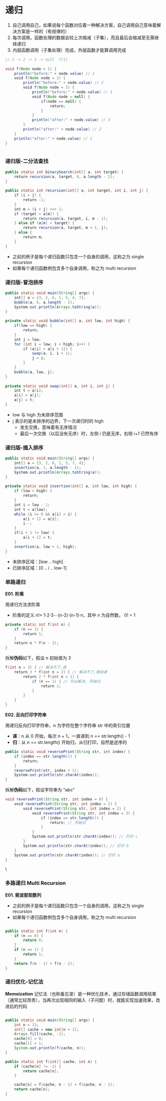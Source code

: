 # 递归

1. 自己调用自己，如果说每个函数对应着一种解决方案，自己调用自己意味着解决方案是一样的（有规律的）
2. 每次调用，函数处理的数据会较上次缩减（子集），而且最后会缩减至无需继续递归
3. 内层函数调用（子集处理）完成，外层函数才能算调用完成

```java
// 1 -> 2 -> 3 -> null  f(1)
​
void f(Node node = 1) {
    println("before:" + node.value) // 1
    void f(Node node = 2) {
        println("before:" + node.value) // 2
        void f(Node node = 3) {
            println("before:" + node.value) // 3
            void f(Node node = null) {
                if(node == null) {
                    return;
                }
            }
            println("after:" + node.value) // 3
        }
        println("after:" + node.value) // 2
    }
    println("after:" + node.value) // 1
}
```

<figure><img src="../.gitbook/assets/截屏2023-07-25 12.58.33.png" alt=""><figcaption></figcaption></figure>

### 递归版-二分法查找

```java
public static int binarySearch(int[] a, int target) {
    return recursion(a, target, 0, a.length - 1);
}
​
public static int recursion(int[] a, int target, int i, int j) {
    if (i > j) {
        return -1;
    }
    int m = (i + j) >>> 1;
    if (target < a[m]) {
        return recursion(a, target, i, m - 1);
    } else if (a[m] < target) {
        return recursion(a, target, m + 1, j);
    } else {
        return m;
    }
}
```

* 之前的例子是每个递归函数只包含一个自身的调用，这称之为 single recursion
* 如果每个递归函数例包含多个自身调用，称之为 multi recursion

### 递归版-冒泡排序

```java
public static void main(String[] args) {
    int[] a = {3, 2, 6, 1, 5, 4, 7};
    bubble(a, 0, a.length - 1);
    System.out.println(Arrays.toString(a));
}
​
private static void bubble(int[] a, int low, int high) {
    if(low == high) {
        return;
    }
    int j = low;
    for (int i = low; i < high; i++) {
        if (a[i] > a[i + 1]) {
            swap(a, i, i + 1);
            j = i;
        }
    }
    bubble(a, low, j);
}
​
private static void swap(int[] a, int i, int j) {
    int t = a[i];
    a[i] = a[j];
    a[j] = t;
}
```

* low 与 high 为未排序范围
* j 表示的是未排序的边界，下一次递归时的 high
  * 发生交换，意味着有无序情况
  * 最后一次交换（以后没有无序）时，左侧 i 仍是无序，右侧 i+1 已然有序

### 递归版-插入排序

```java
public static void main(String[] args) {
    int[] a = {3, 2, 6, 1, 5, 7, 4};
    insertion(a, 1, a.length - 1);
    System.out.println(Arrays.toString(a));
}
​
private static void insertion(int[] a, int low, int high) {
    if (low > high) {
        return;
    }
    int i = low - 1;
    int t = a[low];
    while (i >= 0 && a[i] > i) {
        a[i + 1] = a[i];
        i--;
    }
    if(i + 1 != low) {
        a[i + 1] = t;
    }    
    insertion(a, low + 1, high);
}
```

* 未排序区域：\[low .. high]
* 已排序区域：\[0 .. i .. low-1]

### 单路递归

**E01. 阶乘**

用递归方法求阶乘

* 阶乘的定义 n!= 1⋅2⋅3⋯(n-2)⋅(n-1)⋅n，其中 n 为自然数， 0! = 1

```java
private static int f(int n) {
    if (n == 1) {
        return 1;
    }
    return n * f(n - 1);
}
```

拆解**伪码**如下，假设 n 初始值为 3

```java
f(int n = 3) { // 解决不了,递
    return 3 * f(int n = 2) { // 解决不了,继续递
        return 2 * f(int n = 1) {
            if (n == 1) { // 可以解决, 开始归
                return 1;
            }
        }
    }
}
```

**E02. 反向打印字符串**

用递归反向打印字符串，n 为字符在整个字符串 str 中的索引位置

* **递**：n 从 0 开始，每次 n + 1，一直递到 n == str.length() - 1
* **归**：从 n == str.length() 开始归，从归打印，自然是逆序的

```java
public static void reversePrint(String str, int index) {
    if (index == str.length()) {
        return;
    }
    reversePrint(str, index + 1);
    System.out.println(str.charAt(index));
}
```

拆解**伪码**如下，假设字符串为 "abc"

```java
void reversePrint(String str, int index = 0) {
    void reversePrint(String str, int index = 1) {
        void reversePrint(String str, int index = 2) {
            void reversePrint(String str, int index = 3) { 
                if (index == str.length()) {
                    return; // 开始归
                }
            }
            System.out.println(str.charAt(index)); // 打印 c
        }
        System.out.println(str.charAt(index)); // 打印 b
    }
    System.out.println(str.charAt(index)); // 打印 a
}
```

\


### 多路递归 Multi Recursion

**E01. 斐波那契数列**

* 之前的例子是每个递归函数只包含一个自身的调用，这称之为 single recursion
* 如果每个递归函数例包含多个自身调用，称之为 multi recursion

<figure><img src="../.gitbook/assets/截屏2023-07-25 13.05.23.png" alt=""><figcaption></figcaption></figure>

```java
public static int f(int n) {
    if (n == 0) {
        return 0;
    }
    if (n == 1) {
        return 1;
    }
    return f(n - 1) + f(n - 2);
}
```



### 递归优化-记忆法

**Memoization** 记忆法（也称备忘录）是一种优化技术，通过存储函数调用结果（通常比较昂贵），当再次出现相同的输入（子问题）时，就能实现加速效果，改进后的代码

<figure><img src="../.gitbook/assets/截屏2023-07-25 13.06.39.png" alt=""><figcaption></figcaption></figure>

```java
public static void main(String[] args) {
    int n = 13;
    int[] cache = new int[n + 1];
    Arrays.fill(cache, -1);
    cache[0] = 0;
    cache[1] = 1;
    System.out.println(f(cache, n));
}

public static int f(int[] cache, int n) {
    if (cache[n] != -1) {
        return cache[n];
    }

    cache[n] = f(cache, n - 1) + f(cache, n - 2);
    return cache[n];
}
```



